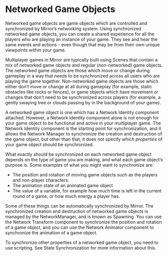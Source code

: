 # Networked Game Objects

Networked game objects are game objects which are controlled and synchronized by Mirror’s networking system. Using synchronized networked game objects, you can create a shared experience for all the players who are playing an instance of your game. They see and hear the same events and actions - even though that may be from their own unique viewpoints within your game.

Multiplayer games in Mirror are typically built using Scenes that contain a mix of networked game objects and regular (non-networked) game objects. The networked game objects are those which move or change during gameplay in a way that needs to be synchronized across all users who are playing the game together. Non-networked game objects are those which either don’t move or change at all during gameplay (for example, static obstacles like rocks or fences), or game objects which have movement or changes that don’t need to be synchronized across players (for example, a gently swaying tree or clouds passing by in the background of your game).

A networked game object is one which has a Network Identity component attached. However, a Network Identity component alone is not enough for your game object to be functional and active in your multiplayer game. The Network Identity component is the starting point for synchronization, and it allows the Network Manager to synchronize the creation and destruction of the game object, but other than that, it does not specify *which properties* of your game object should be synchronized.

What exactly should be synchronized on each networked game object depends on the type of game you are making, and what each game object’s purpose is. Some examples of what you might want to synchronize are:

-   The position and rotation of moving game objects such as the players and non-player characters.
-   The animation state of an animated game object
-   The value of a variable, for example how much time is left in the current round of a game, or how much energy a player has.

Some of these things can be automatically synchronized by Mirror. The synchronized creation and destruction of networked game objects is managed by the NetworkManager, and is known as Spawning. You can use the Network Transform component to synchronize the position and rotation of a game object, and you can use the Network Animator component to synchronize the animation of a game object.

To synchronize other properties of a networked game object, you need to use scripting. See State Synchronization for more information about this.
